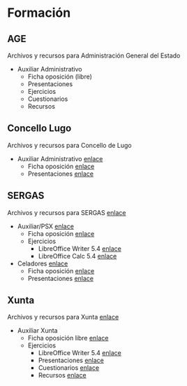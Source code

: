 # Formación

## AGE

Archivos y recursos para Administración General del Estado

* Auxiliar Administrativo
  * Ficha oposición (libre)
  * Presentaciones
  * Ejercicios
  * Cuestionarios
  * Recursos

## Concello Lugo

Archivos y recursos para Concello de Lugo

* Auxiliar Administrativo [enlace](https://github.com/juanpacb/formacion/tree/master/CONCELLO%20LUGO)
  * Ficha oposición [enlace](http://www.informateoposiciones.es/wp-content/uploads/2018/02/AUXILAR_ADMINISTRATIVO_CONCELLO-DE-LUGO-1.pdf)
  * Presentaciones [enlace](https://github.com/juanpacb/formacion/tree/master/CONCELLO%20LUGO/PRESENTACIONES)

## SERGAS

Archivos y recursos para SERGAS [enlace](https://github.com/juanpacb/formacion/tree/master/SERGAS)

* Auxiliar/PSX [enlace](https://github.com/juanpacb/formacion/tree/master/SERGAS/AUXILIAR%20-%20PSX)
  * Ficha oposición [enlace](http://www.informateoposiciones.es/wp-content/uploads/2018/03/Sergas-personal-estatutario-C2_Auxiliar_2017_-1.pdf)
  * Ejercicios
    * LibreOffice Writer 5.4 [enlace](https://github.com/juanpacb/formacion/tree/master/SERGAS/AUXILIAR%20-%20PSX/EJERCICIOS/WRITER%205)
    * LibreOffice Calc 5.4 [enlace](https://github.com/juanpacb/formacion/tree/master/SERGAS/AUXILIAR%20-%20PSX/EJERCICIOS/CALC%205)
* Celadores [enlace](https://github.com/juanpacb/formacion/tree/master/SERGAS/CELADORES)
  * Ficha oposición [enlace](http://www.informateoposiciones.es/wp-content/uploads/2018/03/Sergas-personal-estatutario-Celador_2017.pdf)
  * Presentaciones [enlace](https://github.com/juanpacb/formacion/tree/master/SERGAS/CELADORES/PRESENTACIONES)

## Xunta

Archivos y recursos para Xunta [enlace](https://github.com/juanpacb/formacion/tree/master/XUNTA)

* Auxiliar Xunta
  * Ficha oposición libre [enlace](http://www.informateoposiciones.es/wp-content/uploads/2018/05/Xunta-funcionarios-c2-auxiliar-administrativo-libre_OPE2016_2017.pdf)
  * Ejercicios
    * LibreOffice Writer 5.4 [enlace](https://github.com/juanpacb/formacion/tree/master/XUNTA/EJERCICIOS/WRITER%205)
    * Presentaciones [enlace](https://github.com/juanpacb/formacion/tree/master/SERGAS/AUXILIAR%20-%20PSX/PRESENTACIONES)
    * Cuestionarios [enlace](https://github.com/juanpacb/formacion/blob/master/SERGAS/AUXILIAR%20-%20PSX/CUESTIONARIOS.md)
    * Recursos [enlace](https://github.com/juanpacb/formacion/blob/master/SERGAS/AUXILIAR%20-%20PSX/RECURSOS.md)

